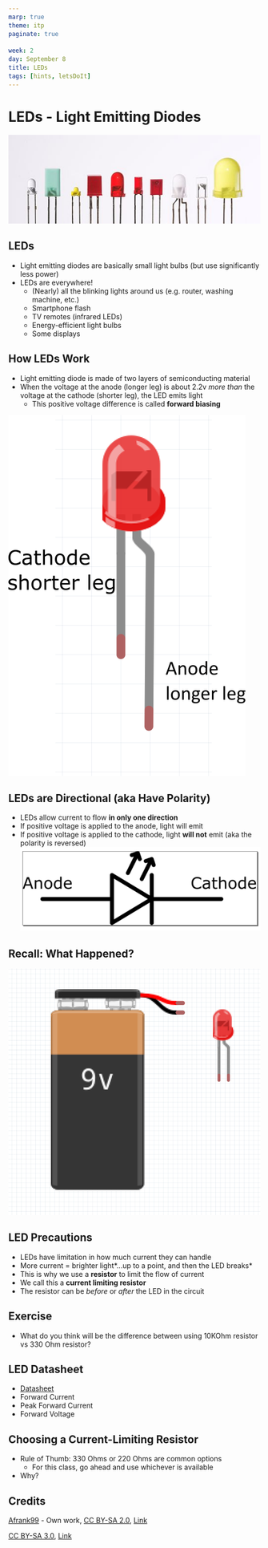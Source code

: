 ```yaml
---
marp: true
theme: itp
paginate: true

week: 2
day: September 8
title: LEDs
tags: [hints, letsDoIt]
---
```


<!-- headingDivider: 2 -->

# LEDs - Light Emitting Diodes

![width:512px](assets/512px-Verschiedene_LEDs.jpg)

## LEDs

- Light emitting diodes are basically small light bulbs (but use significantly less power) 
- LEDs are everywhere!
  - (Nearly) all the blinking lights around us (e.g. router, washing machine, etc.)
  - Smartphone flash
  - TV remotes (infrared LEDs)
  - Energy-efficient light bulbs
  - Some displays

## How LEDs Work

- Light emitting diode is made of two layers of semiconducting material
- When the voltage at the anode (longer leg) is about 2.2v *more than* the voltage at the cathode (shorter leg), the LED emits light
  - This positive voltage difference is called **forward biasing**

![width:300px](assets/led.png)

## LEDs are Directional (aka Have Polarity)

- LEDs allow current to flow **in only one direction**
- If positive voltage is applied to the anode, light will emit
- If positive voltage is applied to the cathode, light **will not** emit (aka the polarity is reversed)
![width:300px](assets/1565059300403.png)

## Recall: What Happened?

![width:400px](assets/1564541287879.png)

## LED Precautions

- LEDs have limitation in how much current they can handle
- More current = brighter light*...up to a point, and then the LED breaks*
- This is why we use a **resistor** to limit the flow of current
- We call this a **current limiting resistor**
- The resistor can be *before* or *after* the LED in the circuit

## Exercise

- What do you think will be the difference between using 10KOhm resistor vs 330 Ohm resistor?

## LED Datasheet

- [Datasheet](https://www.sparkfun.com/datasheets/Components/LED/COM-09590-YSL-R531R3D-D2.pdf)  
- Forward Current
- Peak Forward Current
- Forward Voltage

## Choosing a Current-Limiting Resistor

- Rule of Thumb: 330 Ohms or 220 Ohms are common options
  - For this class, go ahead and use whichever is available
- Why? 

<!-- We haven't discussed KVL -->
<!-- USB power is 5v. Datasheet shows LED has forward voltage 2v (3v remain). Max current is 30 mA, but good practice is use about half of that. Using V=I*R with 3v and 15 mA, R is 200 Ohms. Larger resistance is fine. Typically, 220 and 330 are common values-->

## Credits

<a href="//commons.wikimedia.org/wiki/User:Afrank99" title="User:Afrank99">Afrank99</a> - <span class="int-own-work" lang="en">Own work</span>, <a href="https://creativecommons.org/licenses/by-sa/2.0" title="Creative Commons Attribution-Share Alike 2.0">CC BY-SA 2.0</a>, <a href="https://commons.wikimedia.org/w/index.php?curid=248198">Link</a>

<a href="https://creativecommons.org/licenses/by-sa/3.0" title="Creative Commons Attribution-Share Alike 3.0">CC BY-SA 3.0</a>, <a href="https://commons.wikimedia.org/w/index.php?curid=755036">Link</a>